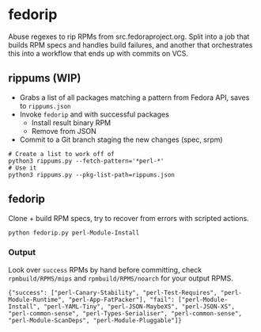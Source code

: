 # fedorip
Abuse regexes to rip RPMs from src.fedoraproject.org. Split into a job that builds RPM specs and handles build failures, and another that orchestrates this into a workflow that ends up with commits on VCS.

## rippums (WIP)

- Grabs a list of all packages matching a pattern from Fedora API, saves to `rippums.json`
- Invoke `fedorip` and with successful packages
  - Install result binary RPM
  - Remove from JSON
- Commit to a Git branch staging the new changes (spec, srpm)

```
# Create a list to work off of
python3 rippums.py --fetch-pattern='*perl-*'
# Use it
python3 rippums.py --pkg-list-path=rippums.json
```

## fedorip

Clone + build RPM specs, try to recover from errors with scripted actions.

```
python fedorip.py perl-Module-Install
```

### Output

Look over `success` RPMs by hand before committing, check `rpmbuild/RPMS/mips` and `rpmbuild/RPMS/noarch` for your output RPMS.

```
{"success": ["perl-Canary-Stability", "perl-Test-Requires", "perl-Module-Runtime", "perl-App-FatPacker"], "fail": ["perl-Module-Install", "perl-YAML-Tiny", "perl-JSON-MaybeXS", "perl-JSON-XS", "perl-common-sense", "perl-Types-Serialiser", "perl-common-sense", "perl-Module-ScanDeps", "perl-Module-Pluggable"]}
```